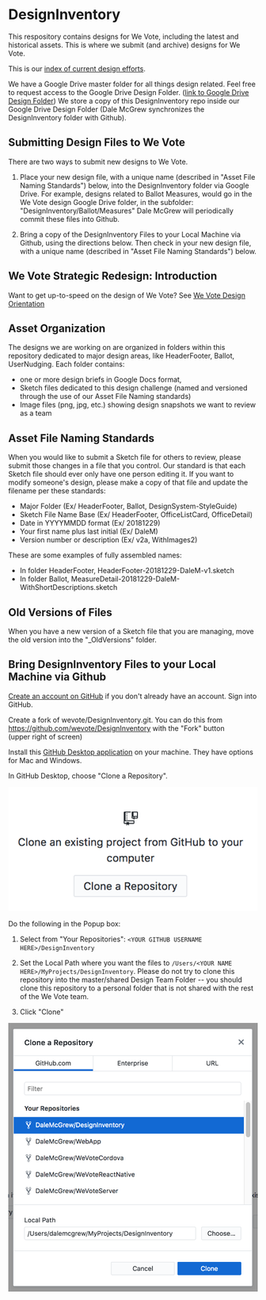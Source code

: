 # DesignInventory
This respository contains designs for We Vote, including the latest and historical assets. This is where we submit (and archive) designs for We Vote.

This is our [index of current design efforts](https://docs.google.com/spreadsheets/d/1Pi1SRrniuKOdbRWQgWWIxAyddkrLl73nn21wAhvblUw/edit).

We have a Google Drive master folder for all things design related. Feel free to request access to the Google Drive Design Folder. ([link to Google Drive Design Folder](https://drive.google.com/drive/u/0/folders/0BwSkwvLXQCocQlhhVzF2U2FfZXc)) We store a copy of this DesignInventory repo inside our Google Drive Design Folder (Dale McGrew synchronizes the DesignInventory folder with Github). 

## Submitting Design Files to We Vote
There are two ways to submit new designs to We Vote.

1. Place your new design file, with a unique name (described in "Asset File Naming Standards") below, into the DesignInventory folder via Google Drive. For example, designs related to Ballot Measures, would go in the We Vote design Google Drive folder, in the subfolder: "DesignInventory/Ballot/Measures" Dale McGrew will periodically commit these files into Github.

1. Bring a copy of the DesignInventory Files to your Local Machine via Github, using the directions below. Then check in your new design file, with a unique name (described in "Asset File Naming Standards") below.

## We Vote Strategic Redesign: Introduction
Want to get up-to-speed on the design of We Vote? See [We Vote Design Orientation](docs/DESIGN_ORIENTATION.md)

## Asset Organization
The designs we are working on are organized in folders within this repository dedicated to major design areas, like HeaderFooter, Ballot, UserNudging. Each folder contains:

- one or more design briefs in Google Docs format, 
- Sketch files dedicated to this design challenge (named and versioned through the use of our Asset File Naming standards)
- Image files (png, jpg, etc.) showing design snapshots we want to review as a team

## Asset File Naming Standards
When you would like to submit a Sketch file for others to review, please submit those changes in a file that you control. Our standard is that each Sketch file should ever only have one person editing it. If you want to modify someone's design, please make a copy of that file and update the filename per these standards:

- Major Folder (Ex/ HeaderFooter, Ballot, DesignSystem-StyleGuide)
- Sketch File Name Base (Ex/ HeaderFooter, OfficeListCard, OfficeDetail)
- Date in YYYYMMDD format (Ex/ 20181229)
- Your first name plus last initial (Ex/ DaleM)
- Version number or description (Ex/ v2a, WithImages2)

These are some examples of fully assembled names:

- In folder HeaderFooter, HeaderFooter-20181229-DaleM-v1.sketch
- In folder Ballot, MeasureDetail-20181229-DaleM-WithShortDescriptions.sketch

## Old Versions of Files
When you have a new version of a Sketch file that you are managing, move the old version into the "_OldVersions" folder.

## Bring DesignInventory Files to your Local Machine via Github

[Create an account on GitHub](https://github.com/join) if you don't already have an account. Sign into GitHub.

Create a fork of wevote/DesignInventory.git. You can do this from https://github.com/wevote/DesignInventory with the "Fork" button  
(upper right of screen)

Install this [GitHub Desktop application](https://help.github.com/desktop/guides/getting-started-with-github-desktop/installing-github-desktop/) on your machine. They have options for Mac and Windows.

In GitHub Desktop, choose "Clone a Repository".

![ScreenShot](docs/images/CloneARepository.png)

Do the following in the Popup box:

1. Select from "Your Repositories": `<YOUR GITHUB USERNAME HERE>/DesignInventory`

1. Set the Local Path where you want the files to `/Users/<YOUR NAME HERE>/MyProjects/DesignInventory`. Please do not try to clone this repository into the master/shared Design Team Folder -- you should clone this repository to a personal folder that is not shared with the rest of the We Vote team.

1. Click "Clone"

![ScreenShot](docs/images/CloneARepositoryPopup.png)


